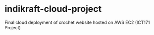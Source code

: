 # indikraft-cloud-project
Final cloud deployment of crochet website hosted on AWS EC2 (ICT171 Project)
